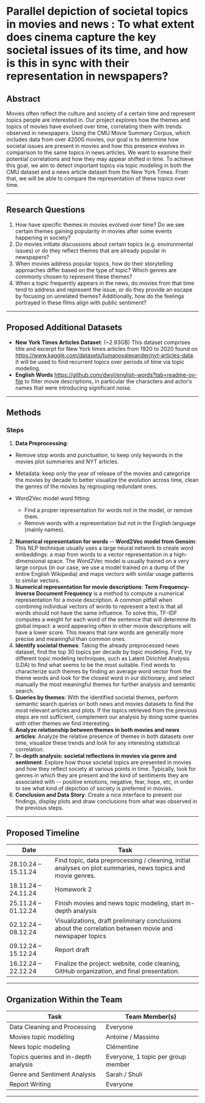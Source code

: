 # Parallel depiction of societal topics in movies and news : To what extent does cinema capture the key societal issues of its time, and how is this in sync with their representation in newspapers?


## Abstract 
Movies often reflect the culture and society of a certain time and represent topics people are interested in. Our project explores how the themes and topics of movies have evolved over time, correlating them with trends observed in newspapers. Using the CMU Movie Summary Corpus, which includes data from over 42000 movies, our goal is to determine how societal issues are present in movies and how this presence evolves in comparison to the same topics in news articles. We want to examine their potential correlations and how they may appear shifted in time. To achieve this goal, we aim to detect important topics via topic modeling in both the CMU dataset and a news article dataset from the New York Times. From that, we will be able to compare the representation of these topics over time.


---

## Research Questions  
1. How have specific themes in movies evolved over time? Do we see certain themes gaining popularity in movies after some events happening in society?
2. Do movies initiate discussions about certain topics (e.g. environmental issues) or do they reflect themes that are already popular in newspapers?
3. When movies address popular topics, how do their storytelling approaches differ based on the type of topic? Which genres are commonly chosen to represent these themes?
4. When a topic frequently appears in the news, do movies from that time tend to address and represent the issue, or do they provide an escape by focusing on unrelated themes? Additionally, how do the feelings portrayed in these films align with public sentiment?


---

## Proposed Additional Datasets  
- **New York Times Articles Dataset**: (~2.93GB)
  This dataset comprises title and excerpt for New York times articles from 1920 to 2020 found on https://www.kaggle.com/datasets/tumanovalexander/nyt-articles-data. It will be used to find recurrent topics over periods of time via topic modeling.
- **English Words**
  https://github.com/dwyl/english-words?tab=readme-ov-file to filter movie descriptions, in particular the characters and actor’s names that were introducing significant noise. 

  

---

## Methods  

### Steps 
1. **Data Preprocessing**:  
- Remove stop words and punctuation, to keep only keywords in the movies plot summaries and NYT articles.
- Metadata: keep only the year of release of the movies and categorize the movies by decade to better visualize the evolution across time, clean the genres of the movies by regrouping redundant ones.
- Word2Vec model word fitting:

	- Find a proper representation for words not in the model, or remove them.
	- Remove words with a representation but not in the English language (mainly names).
2. **Numerical representation for words -- Word2Vec model from Gensim**: This NLP technique usually uses a large neural network to create word embeddings: a map from words to a vector representation in a high-dimensional space. The Word2Vec model is usually trained on a very large corpus (in our case, we use a model trained on a dump of the entire English Wikipedia) and maps vectors with similar usage patterns to similar vectors.
3. **Numerical representation for movie descriptions**: **Term Frequency-Inverse Document Frequency** is a method to compute a numerical representation for a movie description. A common pitfall when combining individual vectors of words to represent a text is that all  words should not have the same influence. To solve this, TF-IDF computes a weight for each word of the sentence that will determine its global impact: a word appearing often in other movie descriptions will have a lower score. This means that rare words are generally more precise and meaningful than common ones.
4. **Identify societal themes**:
Taking the already preprocessed news dataset, find the top 30 topics per decade by topic modeling. First, try different topic modeling techniques, such as Latent Dirichlet Analysis (LDA) to find what seems to be the most suitable. Find words to characterize such themes by finding an average word vector from the theme words and look for the closest word in our dictionary, and select manually the most meaningful themes for further analysis and semantic search.
5. **Queries by themes**:
With the identified societal themes, perform semantic search queries on both news and movies datasets to find the most relevant articles and plots. If the topics retrieved from the previous steps are not sufficient, complement our analysis by doing some queries with other themes we find interesting.
6. **Analyze relationship between themes in both movies and news articles**:
Analyze the relative presence of themes in both datasets over time, visualize these trends and look for any interesting statistical correlation.
7. **In-depth analysis: societal reflections in movies via genre and sentiment**:
Explore how those societal topics are presented in movies and how they reflect society at various points in time. Typically, look for genres in which they are present and the kind of sentiments they are associated with -- positive emotions, negative, fear, hope, etc, in order to see what kind of depiction of society is preferred in movies.
8. **Conclusion and Data Story**:
Create a nice interface to present our findings, display plots and draw conclusions from what was observed in the previous steps.
---

## Proposed Timeline  

| **Date**          | **Task**                                                                                     |
|--------------------|---------------------------------------------------------------------------------------------|
| 28.10.24 – 15.11.24 | Find topic, data preprocessing / cleaning, initial analyses on plot summaries, news topics and movie genres. |
| 18.11.24 – 24.11.24 | Homework 2   |
| 25.11.24 – 01.12.24 | Finish movies and news topic modeling, start in-depth analysis     |
| 02.12.24 – 08.12.24 | Visualizations, draft preliminary conclusions about the correlation between movie and newspaper topics |
| 09.12.24 – 15.12.24 | Report draft                                         |
| 16.12.24 – 22.12.24 | Finalize the project: website, code cleaning, GitHub organization, and final presentation.  |

---

## Organization Within the Team  

| **Task**                     | **Team Member(s)**   |
|-------------------------------|----------------------|
| Data Cleaning and Processing  | Everyone |
| Movies topic modeling | Antoine / Massimo |
| News topic modeling               | Clémentine |
| Topics queries and in-depth analysis   | Everyone, 1 topic per group member |
| Genre and Sentiment Analysis           | Sarah / Shuli |
| Report Writing                | Everyone |

---
